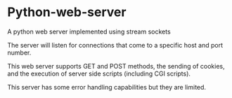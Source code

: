 # Python-web-server
A python web server implemented using stream sockets

The server will listen for connections that come to a specific host and port number.

This web server supports GET and POST methods, the sending of cookies, and the execution of server side scripts (including CGI scripts).

This server has some error handling capabilities but they are limited.
